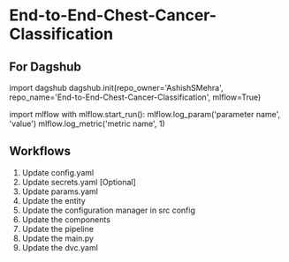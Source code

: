 # End-to-End-Chest-Cancer-Classification




## For Dagshub 

import dagshub
dagshub.init(repo_owner='AshishSMehra', repo_name='End-to-End-Chest-Cancer-Classification', mlflow=True)

import mlflow
with mlflow.start_run():
  mlflow.log_param('parameter name', 'value')
  mlflow.log_metric('metric name', 1)



## Workflows

1. Update config.yaml
2. Update secrets.yaml [Optional]
3. Update params.yaml
4. Update the entity
5. Update the configuration manager in src config
6. Update the components
7. Update the pipeline 
8. Update the main.py
9. Update the dvc.yaml